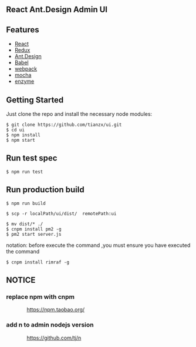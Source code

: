 ## React Ant.Design Admin UI

## Features

- [React](https://facebook.github.io/react/)
- [Redux](https://github.com/reactjs/redux)
- [Ant.Design](http://ant.design/)
- [Babel](https://babeljs.io/)
- [webpack](https://webpack.github.io/)
- [mocha](https://mochajs.org/)
- [enzyme](https://github.com/airbnb/enzyme)

## Getting Started

Just clone the repo and install the necessary node modules:

```shell
$ git clone https://github.com/tianzx/ui.git
$ cd ui
$ npm install
$ npm start
```

## Run test spec

```shell
$ npm run test
```

## Run production build

```shell
$ npm run build
```
```in your local machine
$ scp -r localPath/ui/dist/  remotePath:ui
```
```in your remote machine
$ mv dist/* ./
$ cnpm install pm2 -g 
$ pm2 start server.js
```

notation: before execute the command ,you must ensure you have executed the command

```shell
$ cnpm install rimraf -g
```

## NOTICE

### replace npm with cnpm
&emsp;&emsp;&emsp;&emsp;https://npm.taobao.org/
### add n to admin nodejs version
&emsp;&emsp;&emsp;&emsp;https://github.com/tj/n

